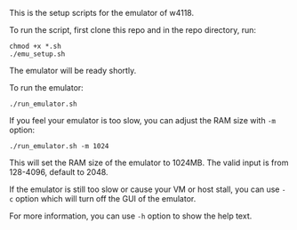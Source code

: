 This is the setup scripts for the emulator of w4118.

To run the script, first clone this repo and in the repo directory, run:
```
chmod +x *.sh
./emu_setup.sh
```

The emulator will be ready shortly.

To run the emulator:
```
./run_emulator.sh
```

If you feel your emulator is too slow, you can adjust the RAM size with `-m` option:
```
./run_emulator.sh -m 1024
```
This will set the RAM size of the emulator to 1024MB. The valid input is from 128-4096, default to 2048.

If the emulator is still too slow or cause your VM or host stall, you can use `-c` option which will turn off the GUI of the emulator.

For more information, you can use `-h` option to show the help text.
